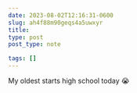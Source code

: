 ```yaml
---
date: 2023-08-02T12:16:31-0600
slug: ah4f88m90geqs4a5uwxyr
title: 
type: post
post_type: note

tags: []
---
```

My oldest starts high school today 😭



